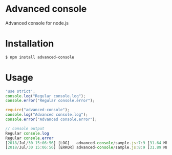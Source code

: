 # Advanced console
Advanced console for node.js

# Installation
```sh
$ npm install advanced-console
```
# Usage
```javascript
'use strict';
console.log("Regular console.log");
console.error("Regular console.error");

require("advanced-console");
console.log("Advanced console.log");
console.error("Advanced console.error");

// console output
Regular console.log
Regular console.error
[2018/Jul/30 15:06:56] [LOG]   advanced-console/sample.js:7:9 [31.64 MB] Advanced console.log
[2018/Jul/30 15:06:56] [ERROR] advanced-console/sample.js:8:9 [31.89 MB] Advanced console.error
```